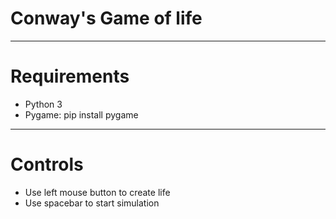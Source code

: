 # Conway's Game of life
-----------------------
# Requirements
* Python 3
* Pygame: pip install pygame
-----------------------
# Controls
- Use left mouse button to create life
- Use spacebar to start simulation
